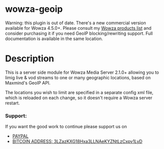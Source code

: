 # wowza-geoip

Warning: this plugin is out of date. There's a new commercial version available for Wowza 4.5.0+. Please consult my [Wowza products list](https://scene-si.org/products/wowza/) and consider purchasing it if you need GeoIP blocking/rewriting support. Full documentation is available in the same location.

# Description

This is a server side module for Wowza Media Server 2.1.0+
allowing you to limig live & vod streams to one or many
geographic locations, based on Maxmind's GeoIP API.

The locations you wish to limit are specified in a
separate config xml file, which is reloaded on each
change, so it doesn't require a Wowza server restart.

### Support:

If you want the good work to continue please support us on

* [PAYPAL](https://www.paypal.me/ishandutta2007)
* [BITCOIN ADDRESS: 3LZazKXG18Hxa3LLNAeKYZNtLzCxpv1LyD](https://www.coinbase.com/join/5a8e4a045b02c403bc3a9c0c)
